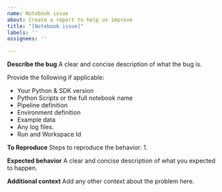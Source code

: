 ```yaml
---
name: Notebook issue
about: Create a report to help us improve
title: "[Notebook issue]"
labels: ''
assignees: ''

---
```


**Describe the bug**
A clear and concise description of what the bug is.

Provide the following if applicable:
+ Your Python & SDK version 
+ Python Scripts or the full notebook name
+ Pipeline definition 
+ Environment definition 
+ Example data 
+ Any log files. 
+ Run and Workspace Id 

**To Reproduce**
Steps to reproduce the behavior:
1. 

**Expected behavior**
A clear and concise description of what you expected to happen.

**Additional context**
Add any other context about the problem here.

